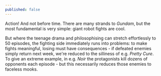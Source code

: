 ```yaml
---
published: false
---
```


Action! And not before time. There are many strands to *Gundam*, but the most fundamental is very simple: giant robot fights are cool.

But where the teenage drama and philosophising can stretch effortlessly to 50 episodes, the fighting side immediately runs into problems: to make fights meaningful, losing must have consequences - if defeated enemies simply return next week, we're reduced to the silliness of e.g. *Pretty Cure*. To give an extreme example, in e.g. *Noir* the protagonists kill dozens of opponents each episode - but this necessarily reduces those enemies to faceless mooks. 